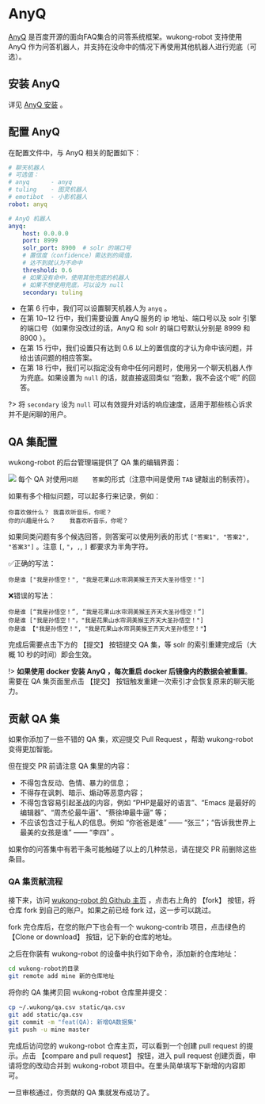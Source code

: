 # AnyQ #

[AnyQ](https://github.com/baidu/AnyQ) 是百度开源的面向FAQ集合的问答系统框架。wukong-robot 支持使用 AnyQ 作为问答机器人，并支持在没命中的情况下再使用其他机器人进行兜底（可选）。

## 安装 AnyQ ##

详见 [AnyQ 安装](/install?id=anyq-%e5%ae%89%e8%a3%85) 。

## 配置 AnyQ ##

在配置文件中，与 AnyQ 相关的配置如下：

``` yaml
# 聊天机器人
# 可选值：
# anyq      - anyq
# tuling    - 图灵机器人
# emotibot  - 小影机器人
robot: anyq

# AnyQ 机器人
anyq:
    host: 0.0.0.0
    port: 8999
    solr_port: 8900  # solr 的端口号
    # 置信度（confidence）需达到的阈值，
    # 达不到就认为不命中
    threshold: 0.6
    # 如果没有命中，使用其他兜底的机器人
    # 如果不想使用兜底，可以设为 null
    secondary: tuling
```

- 在第 6 行中，我们可以设置聊天机器人为 `anyq` 。
- 在第 10~12 行中，我们需要设置 AnyQ 服务的 ip 地址、端口号以及 solr 引擎的端口号（如果你没改过的话，AnyQ 和 solr 的端口号默认分别是 8999 和 8900 ）。
- 在第 15 行中，我们设置只有达到 0.6 以上的置信度的才认为命中该问题，并给出该问题的相应答案。
- 在第 18 行中，我们可以指定没有命中任何问题时，使用另一个聊天机器人作为兜底。如果设置为 `null` 的话，就直接返回类似 “抱歉，我不会这个呢” 的回答。

?> 将 `secondary` 设为 `null` 可以有效提升对话的响应速度，适用于那些核心诉求并不是闲聊的用户。

## QA 集配置 ##

wukong-robot 的后台管理端提供了 QA 集的编辑界面：

![](https://hahack-1253537070.cos.ap-chengdu.myqcloud.com/images/wukong-docs/qa.png)
每个 QA 对使用`问题	答案`的形式（注意中间是使用 `TAB` 键敲出的制表符）。

如果有多个相似问题，可以起多行来记录，例如：

``` csv
你喜欢做什么？	我喜欢听音乐，你呢？
你的兴趣是什么？	我喜欢听音乐，你呢？
```

如果同类问题有多个候选回答，则答案可以使用列表的形式 `["答案1", "答案2", "答案3"]` 。注意 `[`, `"`，`,`, `]` 都要求为半角字符。

✅正确的写法：

``` csv
你是谁	["我是孙悟空！", "我是花果山水帘洞美猴王齐天大圣孙悟空！"]
```

❌错误的写法：

``` csv
你是谁	[“我是孙悟空！”, “我是花果山水帘洞美猴王齐天大圣孙悟空！”]
你是谁	["我是孙悟空！"，"我是花果山水帘洞美猴王齐天大圣孙悟空！"]
你是谁	【"我是孙悟空！", "我是花果山水帘洞美猴王齐天大圣孙悟空！"】
```

完成后需要点击下方的 【提交】 按钮提交 QA 集，等 solr 的索引重建完成后（大概 10 秒的时间）即会生效。

!> **如果使用 docker 安装 AnyQ ，每次重启 docker 后镜像内的数据会被重置**。需要在 QA 集页面里点击 【提交】 按钮触发重建一次索引才会恢复原来的聊天能力。

## 贡献 QA 集 ##

如果你添加了一些不错的 QA 集，欢迎提交 Pull Request ，帮助 wukong-robot 变得更加智能。

但在提交 PR 前请注意 QA 集里的内容：

- 不得包含反动、色情、暴力的信息；
- 不得存在讽刺、暗示、煽动等恶意内容；
- 不得包含容易引起圣战的内容，例如 “PHP是最好的语言”、“Emacs 是最好的编辑器”、“周杰伦最牛逼”、“蔡徐坤最牛逼” 等；
- 不应该包含过于私人的信息。例如 “你爸爸是谁” —— “张三”；“告诉我世界上最美的女孩是谁” —— “李四” 。

如果你的问答集中有若干条可能触碰了以上的几种禁忌，请在提交 PR 前删除这些条目。

### QA 集贡献流程 ###

接下来，访问 [wukong-robot 的 Github 主页](https://github.com/wzpan/wukong-robot) ，点击右上角的 【fork】 按钮，将仓库 fork 到自己的账户。如果之前已经 fork 过，这一步可以跳过。

fork 完仓库后，在您的账户下也会有一个 wukong-contrib 项目，点击绿色的 【Clone or download】 按钮，记下新的仓库的地址。

之后在你装有 wukong-robot 的设备中执行如下命令，添加新的仓库地址：

``` bash
cd wukong-robot的目录
git remote add mine 新的仓库地址
```

将你的 QA 集拷贝回 wukong-robot 仓库里并提交：

``` bash
cp ~/.wukong/qa.csv static/qa.csv
git add static/qa.csv
git commit -m "feat(QA): 新增QA数据集"
git push -u mine master
```

完成后访问您的 wukong-robot 仓库主页，可以看到一个创建 pull request 的提示。点击 【compare and pull request】 按钮，进入 pull request 创建页面，申请将您的改动合并到 wukong-robot 项目中。在里头简单填写下新增的内容即可。

一旦审核通过，你贡献的 QA 集就发布成功了。
